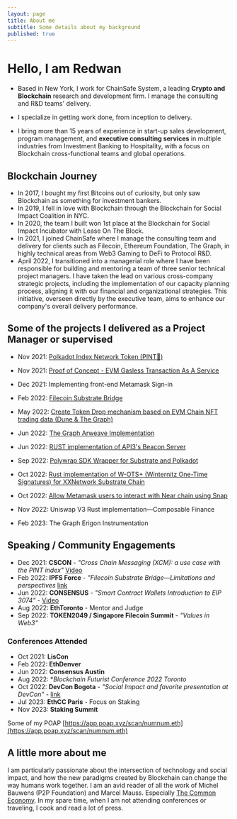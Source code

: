 ```yaml
---
layout: page
title: About me
subtitle: Some details about my background
published: true
---
```

# Hello, I am Redwan

- Based in New York, I work for ChainSafe System, a leading **Crypto and Blockchain** research and development firm. I manage the consulting and R&D teams' delivery.
- I specialize in getting work done, from inception to delivery.

- I bring more than 15 years of experience in start-up sales development, program management, and **executive consulting services** in multiple industries from Investment Banking to Hospitality, with a focus on Blockchain cross-functional teams and global operations.

## Blockchain Journey
- In 2017, I bought my first Bitcoins out of curiosity, but only saw Blockchain as something for investment bankers.
- In 2019, I fell in love with Blockchain through the Blockchain for Social Impact Coalition in NYC.
- In 2020, the team I built won 1st place at the Blockchain for Social Impact Incubator with Lease On The Block.
- In 2021, I joined ChainSafe where I manage the consulting team and delivery for clients such as Filecoin, Ethereum Foundation, The Graph, in highly technical areas from Web3 Gaming to DeFi to Protocol R&D.
- April 2022, I transitioned into a managerial role where I have been responsible for building and mentoring a team of three senior technical project managers. I have taken the lead on various cross-company strategic projects, including the implementation of our capacity planning process, aligning it with our financial and organizational strategies. This initiative, overseen directly by the executive team, aims to enhance our company's overall delivery performance.

## Some of the projects I delivered as a Project Manager or supervised
- Nov 2021: [Polkadot Index Network Token (PINT🍺)](https://github.com/ChainSafe/PINT)
- Nov 2021: [Proof of Concept - EVM Gasless Transaction As A Service](https://github.com/ChainSafe/gts-client/tree/635a96556c75c042cc6296ba1bd7129895e12705 "Private Repo")
- Dec 2021: Implementing front-end Metamask Sign-in 

- Feb 2022: [Filecoin Substrate Bridge](https://github.com/ChainSafe/filecoindot)
- May 2022: [Create Token Drop mechanism based on EVM Chain NFT trading data (Dune & The Graph)](https://github.com/ChainSafe/palm-droptics/tree/a8a0c49875abeb610b64fe41f3a85b94c858b60e "Private Repo")
- Jun 2022: [The Graph Arweave Implementation](https://github.com/graphprotocol/thegarii)
- Jun 2022: [RUST implementation of API3's Beacon Server](https://github.com/ChainSafe/api3-rust)
- Sep 2022: [Polywrap SDK Wrapper for Substrate and Polkadot](https://github.com/ChainSafe/integrations)
- Oct 2022: [Rust implementation of W-OTS+ (Winternitz One-Time Signatures) for XXNetwork Substrate Chain](https://github.com/ChainSafe/xx-primitives)
- Oct 2022: [Allow Metamask users to interact with Near chain using Snap](https://github.com/ChainSafe/near-snap) 
- Nov 2022: Uniswap V3 Rust implementation—Composable Finance
- Feb 2023: The Graph Erigon Instrumentation

## Speaking / Community Engagements
- Dec 2021: **CSCON** - *"Cross Chain Messaging (XCM): a use case with the PINT index"* [Video](https://www.youtube.com/watch?v=s-f2JJk4Q44&t=35s)
- Feb 2022: **IPFS Force** - *"Filecoin Substrate Bridge—Limitations and perspectives* [link](https://twitter.com/force_ipfs/status/1480879442767474692?s=20)
- Jun 2022: **CONSENSUS** - *"Smart Contract Wallets Introduction to EIP 3074"* - [Video](https://youtu.be/jHB-k6H5T0k?t=528)
- Aug 2022: **EthToronto** - Mentor and Judge
- Sep 2022: **TOKEN2049 / Singapore Filecoin Summit** - *"Values in Web3"*

### Conferences Attended
- Oct 2021: **LisCon**
- Feb 2022: **EthDenver**
- Jun 2022: **Consensus Austin**
- Aug 2022: **Blockchain Futurist Conference 2022 Toronto*
- Oct 2022: **DevCon Bogota** - *"Social Impact and favorite presentation at DevCon"* - [link](https://docs.google.com/document/d/1y4Yn9OQsxYx5eHBO8uqbTQ9gZqhIjKsiwvnVFZ-giQY/edit?usp=sharing)
- Jul 2023: **EthCC Paris** - Focus on Staking 
- Nov 2023: **Staking Summit**

Some of my POAP [https://app.poap.xyz/scan/numnum.eth](https://app.poap.xyz/scan/numnum.eth)

## A little more about me
I am particularly passionate about the intersection of technology and social impact, and how the new paradigms created by Blockchain can change the way humans work together. I am an avid reader of all the work of Michel Bauwens (P2P Foundation) and Marcel Mauss. Especially [The Common Economy](https://wiki.p2pfoundation.net/Introduction_to_Commons_Economics). 
In my spare time, when I am not attending conferences or traveling, I cook and read a lot of press.

